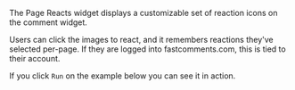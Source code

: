 The Page Reacts widget displays a customizable set of reaction icons on the comment widget.

Users can click the images to react, and it remembers reactions they've selected per-page. If they are logged into fastcomments.com, this is tied to their
account.

If you click `Run` on the example below you can see it in action.
